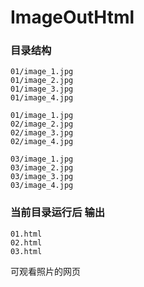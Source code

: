 # ImageOutHtml


### 目录结构
```
01/image_1.jpg
01/image_2.jpg
01/image_3.jpg
01/image_4.jpg

01/image_1.jpg
02/image_2.jpg
02/image_3.jpg
02/image_4.jpg

03/image_1.jpg
03/image_2.jpg
03/image_3.jpg
03/image_4.jpg
```
### 当前目录运行后 输出
  	01.html   
	02.html  
	03.html

可观看照片的网页

